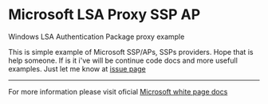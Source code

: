 # Microsoft LSA Proxy SSP AP
Windows LSA Authentication Package proxy example

This is simple example of Microsoft SSP/APs, SSPs providers. Hope that is help someone. If is it i've will be continue code docs and more usefull examples. Just let me know at [issue page](../../issues)  

---  

For more information please visit oficial [Microsoft white page docs](https://docs.microsoft.com/en-us/windows/win32/secauthn/ssp-aps-versus-ssps)
